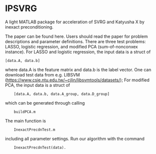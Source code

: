 # IPSVRG
A light MATLAB package for acceleration of SVRG and Katyusha X by inexact preconditioning.

The paper can be found here. Users should read the paper for problem descriptions and parameter definitions. There are three test problems: LASSO, logistic regression, and modified PCA (sum-of-nonconxex instance). For LASSO and logistic regression, the input data is a struct of

	[data.A, data.b]

where data.A is the feature matrix and data.b is the label vector. One can download test data from e.g. LIBSVM (https://www.csie.ntu.edu.tw/~cjlin/libsvmtools/datasets/); For modified PCA, the input data is a struct of 
      
        [data.A, data.b, data.A_group, data.D_group]

which can be generated through calling
      
        buildPCA.m

The main function is

        InexactPrecdnTest.m 

including all parameter settings. Run our algorithm with the command

        InexactPrecdnTest(data).
